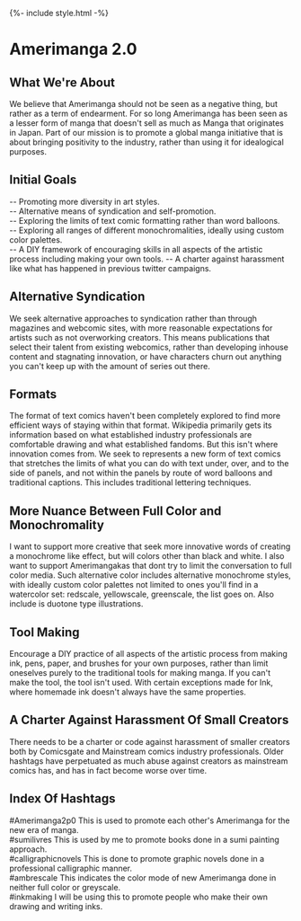{%- include style.html -%}

# Amerimanga 2.0

## What We're About
We believe that Amerimanga should not be seen as a negative thing, but rather as a term of endearment. For so long Amerimanga has been seen as a lesser form of manga that doesn't sell as much as Manga that originates in Japan. Part of our mission is to promote a global manga initiative that is about bringing positivity to the industry, rather than using it for idealogical purposes.

## Initial Goals
-- Promoting more diversity in art styles.<br />
-- Alternative means of syndication and self-promotion.<br />
-- Exploring the limits of text comic formatting rather than word balloons.<br />
-- Exploring all ranges of different monochromalities, ideally using custom color palettes.<br />
-- A DIY framework of encouraging skills in all aspects of the artistic process including making your own tools.
-- A charter against harassment like what has happened in previous twitter campaigns.<br />

## Alternative Syndication
We seek alternative approaches to syndication rather than through magazines and webcomic sites, with more reasonable expectations for artists such as not overworking creators. This means publications that select their talent from existing webcomics, rather than developing inhouse content and stagnating innovation, or have characters churn out anything you can't keep up with the amount of series out there.

## Formats
The format of text comics haven't been completely explored to find more efficient ways of staying within that format. Wikipedia primarily gets its information based on what established industry professionals are comfortable drawing and what established fandoms. But this isn't where innovation comes from. We seek to represents a new form of text comics that stretches the limits of what you can do with text under, over, and to the side of panels, and not within the panels by route of word balloons and traditional captions. This includes traditional lettering techniques.

## More Nuance Between Full Color and Monochromality
I want to support more creative that seek more innovative words of creating a monochrome like effect, but will colors other than black and white. I also want to support Amerimangakas that dont try to limit the conversation to full color media. Such alternative color includes alternative monochrome styles, with ideally custom color palettes not limited to ones you'll find in a watercolor set: redscale, yellowscale, greenscale, the list goes on. Also include is duotone type illustrations.

## Tool Making
Encourage a DIY practice of all aspects of the artistic process from making ink, pens, paper, and brushes for your own purposes, rather than limit oneselves purely to the traditional tools for making manga. If you can't make the tool, the tool isn't used. With certain exceptions made for Ink, where homemade ink doesn't always have the same properties.

## A Charter Against Harassment Of Small Creators
There needs to be a charter or code against harassment of smaller creators both by Comicsgate and Mainstream comics industry professionals. Older hashtags have perpetuated as much abuse against creators as mainstream comics has, and has in fact become worse over time.

## Index Of Hashtags
#Amerimanga2p0 This is used to promote each other's Amerimanga for the new era of manga.<br />
#sumilivres This is used by me to promote books done in a sumi painting approach.<br />
#calligraphicnovels This is done to promote graphic novels done in a professional calligraphic manner.<br />
#ambrescale This indicates the color mode of new Amerimanga done in neither full color or greyscale.<br />
#inkmaking I will be using this to promote people who make their own drawing and writing inks.<br />
